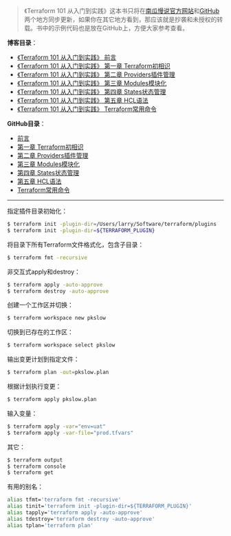 > 《Terraform 101 从入门到实践》这本书只将在[南瓜慢说官方网站](https://www.pkslow.com/tags/terraform101)和[GitHub](https://github.com/LarryDpk/terraform-101)两个地方同步更新，如果你在其它地方看到，那应该就是抄袭和未授权的转载。书中的示例代码也是放在GitHub上，方便大家参考查看。

**博客目录**：

- [《Terraform 101 从入门到实践》 前言](https://www.pkslow.com/archives/terraform-101-preface)
- [《Terraform 101 从入门到实践》 第一章 Terraform初相识](https://www.pkslow.com/archives/terraform-101-introduction)
- [《Terraform 101 从入门到实践》 第二章 Providers插件管理](https://www.pkslow.com/archives/terraform-101-providers)
- [《Terraform 101 从入门到实践》 第三章 Modules模块化](https://www.pkslow.com/archives/terraform-101-modules)
- [《Terraform 101 从入门到实践》 第四章 States状态管理](https://www.pkslow.com/archives/terraform-101-states)
- [《Terraform 101 从入门到实践》 第五章 HCL语法](https://www.pkslow.com/archives/terraform-101-hcl)
- [《Terraform 101 从入门到实践》 Terraform常用命令](https://www.pkslow.com/archives/terraform-101-commands)



**GitHub目录**：

- [前言](https://github.com/LarryDpk/terraform-101/blob/main/README.md)
- [第一章 Terraform初相识](https://github.com/LarryDpk/terraform-101/blob/main/01.Terraform初相识.md)
- [第二章 Providers插件管理](https://github.com/LarryDpk/terraform-101/blob/main/02.Providers插件管理.md)
- [第三章 Modules模块化](https://github.com/LarryDpk/terraform-101/blob/main/03.Modules模块化.md)
- [第四章 States状态管理](https://github.com/LarryDpk/terraform-101/blob/main/04.States状态管理.md)
- [第五章 HCL语法](https://github.com/LarryDpk/terraform-101/blob/main/05.HCL语法.md)
- [Terraform常用命令](https://github.com/LarryDpk/terraform-101/blob/main/Terraform常用命令.md)

---

指定插件目录初始化：

```bash
$ terraform init -plugin-dir=/Users/larry/Software/terraform/plugins
$ terraform init -plugin-dir=${TERRAFORM_PLUGIN}
```



将目录下所有Terraform文件格式化，包含子目录：

```bash
$ terraform fmt -recursive
```



非交互式apply和destroy：

```bash
$ terraform apply -auto-approve
$ terraform destroy -auto-approve
```



创建一个工作区并切换：

```bash
$ terraform workspace new pkslow
```



切换到已存在的工作区：

```bash
$ terraform workspace select pkslow
```



输出变更计划到指定文件：

```bash
$ terraform plan -out=pkslow.plan
```

根据计划执行变更：

```bash
$ terraform apply pkslow.plan
```



输入变量：

```bash
$ terraform apply -var="env=uat"
$ terraform apply -var-file="prod.tfvars"
```





其它：

```bash
$ terraform output
$ terraform console
$ terraform get
```



有用的别名：

```bash
alias tfmt='terraform fmt -recursive'
alias tinit='terraform init -plugin-dir=${TERRAFORM_PLUGIN}'
alias tapply='terraform apply -auto-approve'
alias tdestroy='terraform destroy -auto-approve'
alias tplan='terraform plan'
```

